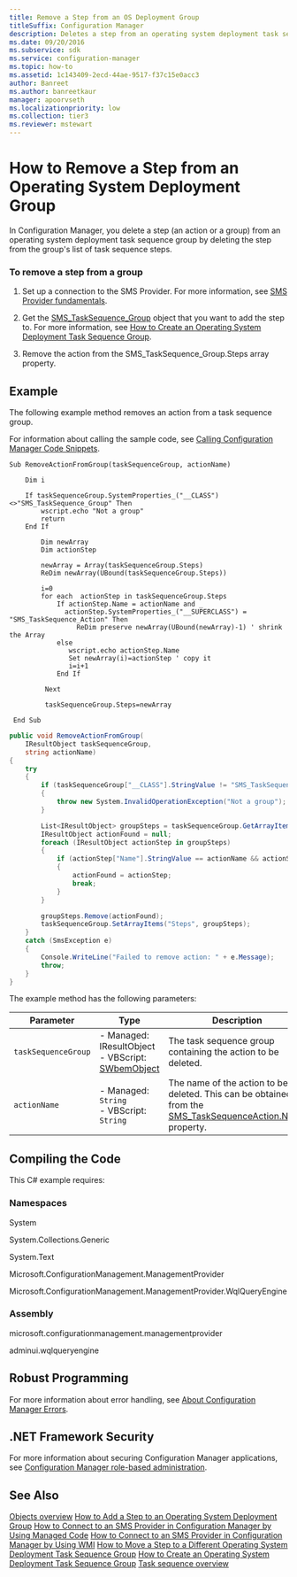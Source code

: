 ```yaml
---
title: Remove a Step from an OS Deployment Group
titleSuffix: Configuration Manager
description: Deletes a step from an operating system deployment task sequence group by deleting the step from the group's list of task sequence steps.
ms.date: 09/20/2016
ms.subservice: sdk
ms.service: configuration-manager
ms.topic: how-to
ms.assetid: 1c143409-2ecd-44ae-9517-f37c15e0acc3
author: Banreet
ms.author: banreetkaur
manager: apoorvseth
ms.localizationpriority: low
ms.collection: tier3
ms.reviewer: mstewart
---
```

# How to Remove a Step from an Operating System Deployment Group
In Configuration Manager, you delete a step (an action or a group) from an operating system deployment task sequence group by deleting the step from the group's list of task sequence steps.

### To remove a step from a group

1.  Set up a connection to the SMS Provider. For more information, see [SMS Provider fundamentals](../core/understand/sms-provider-fundamentals.md).

2.  Get the [SMS_TaskSequence_Group](../../develop/reference/osd/sms_tasksequence_group-server-wmi-class.md) object that you want to add the step to. For more information, see [How to Create an Operating System Deployment Task Sequence Group](../../develop/osd/how-to-create-an-operating-system-deployment-task-sequence-group.md).

3.  Remove the action from the SMS_TaskSequence_Group.Steps array property.

## Example
 The following example method removes an action from a task sequence group.

 For information about calling the sample code, see [Calling Configuration Manager Code Snippets](../../develop/core/understand/calling-code-snippets.md).

```vbs
Sub RemoveActionFromGroup(taskSequenceGroup, actionName)

    Dim i

    If taskSequenceGroup.SystemProperties_("__CLASS")<>"SMS_TaskSequence_Group" Then
        wscript.echo "Not a group"
        return
    End If

        Dim newArray
        Dim actionStep

        newArray = Array(taskSequenceGroup.Steps)
        ReDim newArray(UBound(taskSequenceGroup.Steps))

        i=0
        for each  actionStep in taskSequenceGroup.Steps
            If actionStep.Name = actionName and _
              actionStep.SystemProperties_("__SUPERCLASS") = "SMS_TaskSequence_Action" Then
                 ReDim preserve newArray(UBound(newArray)-1) ' shrink the Array
            else
               wscript.echo actionStep.Name
               Set newArray(i)=actionStep ' copy it
               i=i+1
            End If

         Next

         taskSequenceGroup.Steps=newArray

 End Sub
```

```c#
public void RemoveActionFromGroup(
    IResultObject taskSequenceGroup,
    string actionName)
{
    try
    {
        if (taskSequenceGroup["__CLASS"].StringValue != "SMS_TaskSequence_Group")
        {
            throw new System.InvalidOperationException("Not a group");
        }

        List<IResultObject> groupSteps = taskSequenceGroup.GetArrayItems("Steps");
        IResultObject actionFound = null;
        foreach (IResultObject actionStep in groupSteps)
        {
            if (actionStep["Name"].StringValue == actionName && actionStep["__SUPERCLASS"].StringValue == "SMS_TaskSequence_Action")
            {
                actionFound = actionStep;
                break;
            }
        }

        groupSteps.Remove(actionFound);
        taskSequenceGroup.SetArrayItems("Steps", groupSteps);
    }
    catch (SmsException e)
    {
        Console.WriteLine("Failed to remove action: " + e.Message);
        throw;
    }
}
```

 The example method has the following parameters:

|Parameter|Type|Description|
|---------------|----------|-----------------|
|`taskSequenceGroup`|-   Managed: IResultObject<br />-   VBScript: [SWbemObject](/windows/win32/wmisdk/swbemobject)|The task sequence group containing the action to be deleted.|
|`actionName`|-   Managed: `String`<br />-   VBScript: `String`|The name of the action to be deleted. This can be obtained from the [SMS_TaskSequenceAction.Name](../../develop/reference/osd/sms_tasksequence_action-server-wmi-class.md) property.|

## Compiling the Code
 This C# example requires:

### Namespaces
 System

 System.Collections.Generic

 System.Text

 Microsoft.ConfigurationManagement.ManagementProvider

 Microsoft.ConfigurationManagement.ManagementProvider.WqlQueryEngine

### Assembly
 microsoft.configurationmanagement.managementprovider

 adminui.wqlqueryengine

## Robust Programming
 For more information about error handling, see [About Configuration Manager Errors](../../develop/core/understand/about-configuration-manager-errors.md).

## .NET Framework Security
 For more information about securing Configuration Manager applications, see [Configuration Manager role-based administration](../../develop/core/servers/configure/role-based-administration.md).

## See Also
 [Objects overview](../core/understand/configuration-manager-objects-overview.md)
 [How to Add a Step  to an Operating System Deployment Group](../../develop/osd/how-to-add-a-step-to-an-operating-system-deployment-group.md)
 [How to Connect to an SMS Provider in Configuration Manager by Using Managed Code](../../develop/core/understand/how-to-connect-to-an-sms-provider-by-using-managed-code.md)
 [How to Connect to an SMS Provider in Configuration Manager  by Using WMI](../../develop/core/understand/how-to-connect-to-an-sms-provider-in-configuration-manager-by-using-wmi.md)
 [How to Move a Step to a Different Operating System Deployment Task Sequence Group](../../develop/osd/how-to-move-a-step-to-a-different-task-sequence-group.md)
 [How to Create an Operating System Deployment Task Sequence Group](../../develop/osd/how-to-create-an-operating-system-deployment-task-sequence-group.md)
 [Task sequence overview](operating-system-deployment-task-sequences-overview.md)
